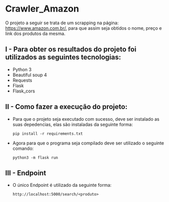 # Crawler_Amazon

O projeto a seguir se trata de um scrapping na página: https://www.amazon.com.br/, para que assim seja obtidos o nome, preço e link dos produtos da mesma.

## I - Para obter os resultados do projeto foi utilizados as seguintes tecnologias:

- Python 3
- Beautiful soup 4
- Requests
- Flask
- Flask_cors

## II - Como fazer a execução do projeto:

- Para que o projeto seja executado com sucesso, deve ser instalado as suas depedencias, elas são instaladas da seguinte forma: 
   
   `pip install -r requirements.txt`
   
- Agora para que o programa seja compilado deve ser utilizado o seguinte comando: 
   
   `python3 -m flask run`

## III - Endpoint

- O único Endpoint é utilizado da seguinte forma:
   
   `http://localhost:5000/search/<produto>`
